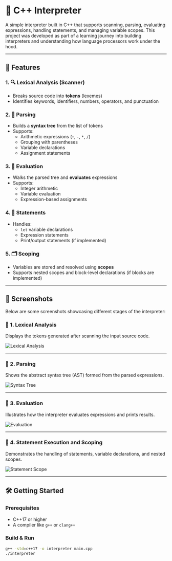 # 🧠 C++ Interpreter

A simple interpreter built in C++ that supports scanning, parsing, evaluating expressions, handling statements, and managing variable scopes. This project was developed as part of a learning journey into building interpreters and understanding how language processors work under the hood.

---

## 🚀 Features

### 1. 🔍 Lexical Analysis (Scanner)
- Breaks source code into **tokens** (lexemes)
- Identifies keywords, identifiers, numbers, operators, and punctuation

### 2. 🧱 Parsing
- Builds a **syntax tree** from the list of tokens
- Supports:
  - Arithmetic expressions (`+`, `-`, `*`, `/`)
  - Grouping with parentheses
  - Variable declarations
  - Assignment statements

### 3. 🧮 Evaluation
- Walks the parsed tree and **evaluates** expressions
- Supports:
  - Integer arithmetic
  - Variable evaluation
  - Expression-based assignments

### 4. 🧾 Statements
- Handles:
  - `let` variable declarations
  - Expression statements
  - Print/output statements (if implemented)

### 5. 🗂️ Scoping
- Variables are stored and resolved using **scopes**
- Supports nested scopes and block-level declarations (if blocks are implemented)

---
## 📸 Screenshots

Below are some screenshots showcasing different stages of the interpreter:

### 🔹 1. Lexical Analysis
Displays the tokens generated after scanning the input source code.

![Lexical Analysis](screenshots/lexical-analysis.png)

---

### 🔹 2. Parsing
Shows the abstract syntax tree (AST) formed from the parsed expressions.

![Syntax Tree](screenshots/syntax-tree.png)

---

### 🔹 3. Evaluation
Illustrates how the interpreter evaluates expressions and prints results.

![Evaluation](screenshots/evaluation.png)

---

### 🔹 4. Statement Execution and Scoping
Demonstrates the handling of statements, variable declarations, and nested scopes.

![Statement Scope](screenshots/statement-scope.png)

---
## 🛠️ Getting Started

### Prerequisites
- C++17 or higher
- A compiler like `g++` or `clang++`

### Build & Run

```bash
g++ -std=c++17 -o interpreter main.cpp
./interpreter

